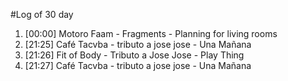 #Log of 30 day

1. [00:00] Motoro Faam - Fragments - Planning for living rooms
1. [21:25] Café Tacvba - tributo a jose jose - Una Mañana
1. [21:26] Fit of Body - Tributo a Jose Jose - Play Thing
1. [21:27] Café Tacvba - tributo a jose jose - Una Mañana
